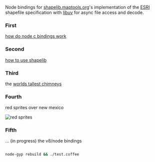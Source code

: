 
Node bindings for [shapelib.maptools.org](http://shapelib.maptools.org/)'s implementation of the [ESRI](http://www.esri.com/) shapefile specification with [libuv](http://nikhilm.github.io/uvbook/index.html) for async file access and decode.



### First

[how do node c bindings work](https://github.com/nomilous/shapelib-maptools-org/tree/master/learn_bindings)


### Second 

[how to use shapelib](https://github.com/nomilous/shapelib-maptools-org/tree/master/deps/huh)


### Third

the [worlds tallest chimneys](http://en.wikipedia.org/wiki/List_of_tallest_chimneys_in_the_world)


### Fourth

red sprites over new mexico

![red sprites](http://www.weathercast.co.uk/typo3temp/pics/7c993ba1e9.jpg)


### Fifth

... (in progress) the v8/node bindings

```bash

node-gyp rebuild && ./test.coffee

```

